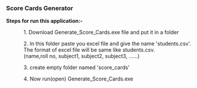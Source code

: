 <h3>Score Cards Generator</h3>

<p>
<b>Steps for run this application:-</b></br>
<ul>
<ol>1. Download Generate_Score_Cards.exe file and put it in a folder</ol>
<ol>2. In this folder paste you excel file and give the name 'students.csv'. The format of excel file will be same like students.csv. </br>
(name,roll no, subject1, subject2, subject3, ......)</ol>
<ol>3. create empty folder named 'score_cards'</ol>
<ol>4. Now run(open) Generate_Score_Cards.exe</ol>
</ul>
</p>
